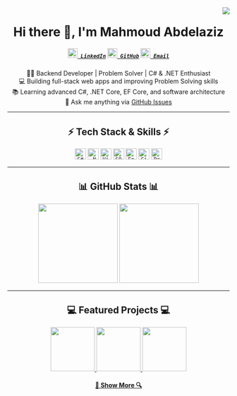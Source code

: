 <img align="right" src="https://visitor-badge.laobi.icu/badge?page_id=mahmoud-abdelaziz">

<h1 align="center">
  Hi there 👋, I'm Mahmoud Abdelaziz
</h1>

<h5 align="center">
  <code><a href="https://www.linkedin.com/in/mahmoud-abdelaziz/" title="LinkedIn"><img width="22" src="https://cdn.jsdelivr.net/gh/simple-icons/simple-icons/icons/linkedin.svg"> LinkedIn</a></code>
  <code><a href="https://github.com/mahmoud-abdelaziz" title="GitHub"><img width="22" src="https://cdn.jsdelivr.net/gh/simple-icons/simple-icons/icons/github.svg"> GitHub</a></code>
  <code><a href="mailto:mahmoud@example.com" title="Email"><img width="22" src="https://cdn.jsdelivr.net/gh/simple-icons/simple-icons/icons/gmail.svg"> Email</a></code>
</h5>

<p align="center">
  👨‍💻 Backend Developer | Problem Solver | C# & .NET Enthusiast
  <br>
  💻 Building full-stack web apps and improving Problem Solving skills
  <br>
  📚 Learning advanced C#, .NET Core, EF Core, and software architecture
  <br>
  💬 Ask me anything via <a href="https://github.com/mahmoud-abdelaziz/mahmoud-abdelaziz/issues">GitHub Issues</a>
</p>

---

<h2 align="center">⚡ Tech Stack & Skills ⚡</h2>
<p align="center">
  <code><img title="C#" height="25" src="https://cdn.jsdelivr.net/gh/simple-icons/simple-icons/icons/csharp.svg"></code>
  <code><img title=".NET Core" height="25" src="https://cdn.jsdelivr.net/gh/simple-icons/simple-icons/icons/dotnet.svg"></code>
  <code><img title="Visual Studio" height="25" src="https://cdn.jsdelivr.net/gh/simple-icons/simple-icons/icons/visualstudio.svg"></code>
  <code><img title="SQL Server" height="25" src="https://cdn.jsdelivr.net/gh/simple-icons/simple-icons/icons/microsoftsqlserver.svg"></code>
  <code><img title="Entity Framework Core" height="25" src="https://cdn.jsdelivr.net/gh/devicons/devicon/icons/efcore/efcore-original.svg"></code>
  <code><img title="Git" height="25" src="https://cdn.jsdelivr.net/gh/simple-icons/simple-icons/icons/git.svg"></code>
  <code><img title="Problem Solving" height="25" src="https://cdn.jsdelivr.net/gh/simple-icons/simple-icons/icons/codefactor.svg"></code>
</p>

---

<h2 align="center">📊 GitHub Stats 📊</h2>
<p align="center">
  <img height=180 src="https://github-readme-stats.vercel.app/api?username=mahmoud-abdelaziz&show_icons=true&theme=react&hide_border=true" />
  <img height=180 src="https://github-readme-stats.vercel.app/api/top-langs/?username=mahmoud-abdelaziz&layout=compact&theme=react&hide_border=true" />
</p>

---

<h2 align="center">💻 Featured Projects 💻</h2>
<p align="center">
  <a href="https://github.com/mahmoud-abdelaziz/POS-Web-App" title="POS Web App">
    <img height="100" src="https://github-readme-stats.vercel.app/api/pin/?username=mahmoud-abdelaziz&repo=POS-Web-App&theme=react&border_color=61dafb&border_radius=10" />
  </a>
  <a href="https://github.com/mahmoud-abdelaziz/ProblemSolving-CSharp" title="Problem Solving in C#">
    <img height="100" src="https://github-readme-stats.vercel.app/api/pin/?username=mahmoud-abdelaziz&repo=ProblemSolving-CSharp&theme=react&border_color=61dafb&border_radius=10" />
  </a>
  <a href="https://github.com/mahmoud-abdelaziz/Backend-Projects" title="Backend Projects">
    <img height="100" src="https://github-readme-stats.vercel.app/api/pin/?username=mahmoud-abdelaziz&repo=Backend-Projects&theme=react&border_color=61dafb&border_radius=10" />
  </a>
</p>

<h4 align="center">
  <a href="https://github.com/mahmoud-abdelaziz?tab=repositories" title="Show More Repos">🔎 Show More 🔍</a>
</h4>
